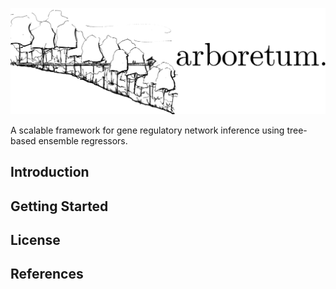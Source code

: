 ![](img/arboretum.jpg)

A scalable framework for gene regulatory network inference using tree-based ensemble regressors.

## Introduction

## Getting Started

## License

## References
